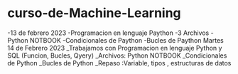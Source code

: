 # curso-de-Machine-Learning
-13 de febrero 2023
-Programacion en lenguaje Paython 
-3 Archivos 
 -Python NOTBOOK
 -Condicionales de Paython
 -Bucles de Paython
Martes 14 de Febrero 2023
_Trabajamos con Programacion en lenguaje Python y SQL (Funcion, Bucles, Qyery)
_Archivos: Python NOTBOOK
_Condicionales de Python 
_Bucles de Python
_Repaso :Variable, tipos , estructuras de datos
